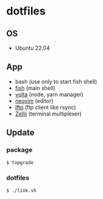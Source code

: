 # dotfiles

## OS 

- Ubuntu 22.04

## App

- bash (use only to start fish shell)
- [fish](https://github.com/fish-shell/fish-shell) (main shell)
- [volta](https://github.com/volta-cli/volta) (node, yarn manager)
- [neovim](https://github.com/neovim/neovim) (editor)
- [lftp](https://packages.ubuntu.com/jammy/lftp) (ftp client like rsync)
- [Zellij](https://github.com/zellij-org/zellij) (terminal multiplexer)

## Update

### package

```sh
$ topgrade
```

### dotfiles

```sh
$ ./link.sh
```